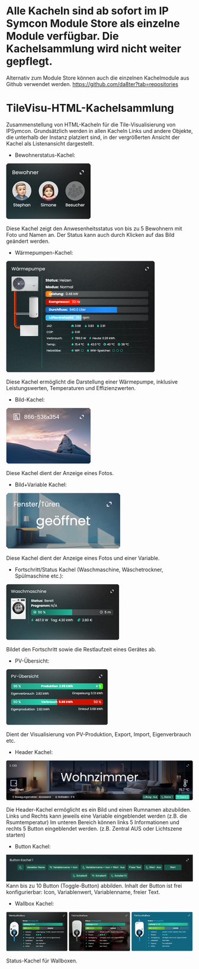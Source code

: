 # Alle Kacheln sind ab sofort im IP Symcon Module Store als einzelne Module verfügbar. Die Kachelsammlung wird nicht weiter gepflegt. 
Alternativ zum Module Store können auch die einzelnen Kachelmodule aus Github verwendet werden. https://github.com/da8ter?tab=repositories


# TileVisu-HTML-Kachelsammlung

Zusammenstellung von HTML-Kacheln für die Tile-Visualisierung von IPSymcon. Grundsätzlich werden in allen Kacheln Links und andere Objekte, die unterhalb der Instanz platziert sind, in der vergrößerten Ansicht der Kachel als Listenansicht dargestellt.

- Bewohnerstatus-Kachel:

![Bewohnerstatus-Kachel](https://github.com/da8ter/images/blob/main/bewohner_status.jpg)

Diese Kachel zeigt den Anwesenheitsstatus von bis zu 5 Bewohnern mit Foto und Namen an. Der Status kann auch durch Klicken auf das Bild geändert werden.

- Wärmepumpen-Kachel:

![Bewohnerstatus-Kachel](https://github.com/da8ter/images/blob/main/waermepumpe.jpg)

Diese Kachel ermöglicht die Darstellung einer Wärmepumpe, inklusive Leistungswerten, Temperaturen und Effizienzwerten.

- Bild-Kachel:

![Bewohnerstatus-Kachel](https://github.com/da8ter/images/blob/main/bild.jpg)

Diese Kachel dient der Anzeige eines Fotos.

- Bild+Variable Kachel:

![Bewohnerstatus-Kachel](https://github.com/da8ter/images/blob/main/variable_bild.jpg)

Diese Kachel dient der Anzeige eines Fotos und einer Variable.

- Fortschritt/Status Kachel (Waschmaschine, Wäschetrockner, Spülmaschine etc.):

![Bewohnerstatus-Kachel](https://github.com/da8ter/images/blob/main/waschmaschine.jpg)

Bildet den Fortschritt sowie die Restlaufzeit eines Gerätes ab.

- PV-Übersicht:

![Bewohnerstatus-Kachel](https://github.com/da8ter/images/blob/main/pv_uebersicht.jpg)

Dient der Visualisierung von PV-Produktion, Export, Import, Eigenverbrauch etc.

- Header Kachel:

![Bewohnerstatus-Kachel](https://github.com/da8ter/images/blob/main/raum_header.jpg)

Die Header-Kachel ermöglicht es ein Bild und einen Rumnamen abzubilden. Links und Rechts kann jeweils eine Variable eingeblendet werden (z.B. die Rsumtemperatur) Im unteren Bereich können links 5 Informationen und rechts 5 Button eingeblendet werden. (z.B. Zentral AUS oder Lichtszene starten)

- Button Kachel:

![Button Kachel](https://github.com/da8ter/images/blob/main/button%20kachel.jpg)
Kann bis zu 10 Button (Toggle-Button) abbilden. Inhalt der Button ist frei konfigurierbar: Icon, Variablenwert, Variablenname, freier Text. 

- Wallbox Kachel:

![Wallbox Kachel](https://github.com/da8ter/images/blob/main/wallbox.png)

Status-Kachel für Wallboxen. 

